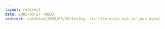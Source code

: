 ```yaml
---
layout: redirect
date: 2005-03-27 -0800
redirect: /archive/2005/03/28/testng--its-like-nunit-but-in-java.aspx/
---
```

